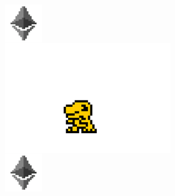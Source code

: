  <span>
    <img width="20%" height="20%" src='eth.gif' />
    <img src='agumon.gif' />
    <img width="20%" height="20%" src='eth.gif' />
</span>


  
  


